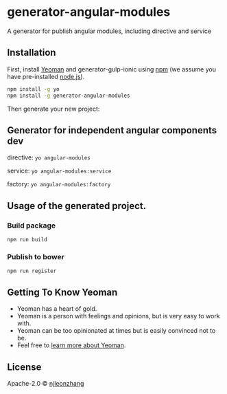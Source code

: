 # generator-angular-modules
A generator for publish angular modules, including directive and service

## Installation
First, install [Yeoman](http://yeoman.io) and generator-gulp-ionic using  [npm](https://www.npmjs.com/) (we assume you have pre-installed [node.js](https://nodejs.org/)).

```bash
npm install -g yo
npm install -g generator-angular-modules
```

Then generate your new project:

## Generator for independent angular components dev

directive: `yo angular-modules`

service: `yo angular-modules:service`

factory: `yo angular-modules:factory`

## Usage of the generated project.

### Build package

`npm run build`

### Publish to bower

`npm run register`

## Getting To Know Yeoman

 * Yeoman has a heart of gold.
 * Yeoman is a person with feelings and opinions, but is very easy to work with.
 * Yeoman can be too opinionated at times but is easily convinced not to be.
 * Feel free to [learn more about Yeoman](http://yeoman.io/).

## License

Apache-2.0 © [njleonzhang](https://github.com/njleonzhang)
